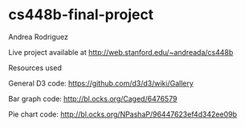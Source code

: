 # cs448b-final-project
Andrea Rodriguez

Live project available at http://web.stanford.edu/~andreada/cs448b

Resources used

General D3 code: https://github.com/d3/d3/wiki/Gallery

Bar graph code: http://bl.ocks.org/Caged/6476579

Pie chart code: http://bl.ocks.org/NPashaP/96447623ef4d342ee09b
